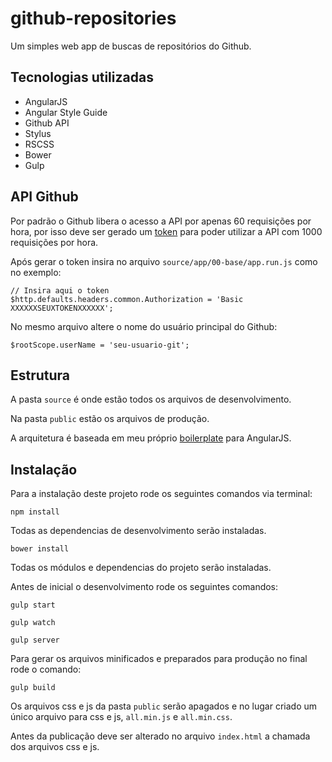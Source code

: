 # github-repositories

Um simples web app de buscas de repositórios do Github.

## Tecnologias utilizadas

* AngularJS
* Angular Style Guide
* Github API
* Stylus
* RSCSS
* Bower
* Gulp

## API Github

Por padrão o Github libera o acesso a API por apenas 60 requisições por hora, por isso deve ser gerado um [token](https://github.com/settings/tokens) para poder utilizar a API com 1000 requisições por hora.

Após gerar o token insira no arquivo `source/app/00-base/app.run.js` como no exemplo:

```
// Insira aqui o token
$http.defaults.headers.common.Authorization = 'Basic XXXXXXSEUXTOKENXXXXXX';
```

No mesmo arquivo altere o nome do usuário principal do Github:

```
$rootScope.userName = 'seu-usuario-git';
```

## Estrutura

A pasta `source` é onde estão todos os arquivos de desenvolvimento.

Na pasta `public` estão os arquivos de produção.

A arquitetura é baseada em meu próprio [boilerplate](https://github.com/camposdev/boilerplate-angularjs) para AngularJS.

## Instalação

Para a instalação deste projeto rode os seguintes comandos via terminal:

```
npm install
```
Todas as dependencias de desenvolvimento serão instaladas.

```
bower install
```
Todas os módulos e dependencias do projeto serão instaladas.

Antes de inicial o desenvolvimento rode os seguintes comandos:

```
gulp start
```
```
gulp watch
```
```
gulp server
```

Para gerar os arquivos minificados e preparados para produção no final rode o comando:

```
gulp build
```

Os arquivos css e js da pasta `public` serão apagados e no lugar criado um único arquivo para css e js, `all.min.js` e `all.min.css`.

Antes da publicação deve ser alterado no arquivo `index.html` a chamada dos arquivos css e js.